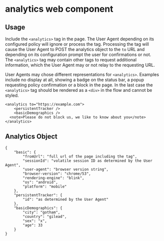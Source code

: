 # analytics web component 

## Usage 

Include the `<analytics>` tag in the page. The User Agent depending on its
configured policy will ignore or process the tag. Processing the tag will cause
the User Agent to POST the analytics object to the `to` URL and depending on
its configuration prompt the user for confirmations or not. The `<analytics>`
tag may contain other tags to request additional information, which the User
Agent may or not relay to the requesting URL. 

User Agents may chose different representations for `<analytics>`. Examples
include no display at all, showing a badge on the status bar, a popup
requesting policy confirmation or a block in the page. In the last case the
`<analytics>` tag should be rendered as a `<div>` in the flow and cannot be
styled. 

```
<analytics to="https://example.com">
	<persistentTracker />
	<basicDemographics />
  <note>Please do not block us, we like to know about you</note>
</analytics>
```

## Analytics Object

```
{
	"basic": {
		"fromUrl": "full url of the page including the tag",
		"sessionId": "volatile session ID as determined by the User Agent",
		"user-agent": "browser version string",
		"browser-version": "chrome/53",
		"rendering-engine": "blink",
		"os": "android",
		"platform": "mobile"	
	},
	"persistentTracker": {
		"id": "as determined by the User Agent"
	},
	"basicDemographics": {
		"city": "gotham",
		"country": "gilead",
		"sex": "x",
		"age": 33
	}
}
```
